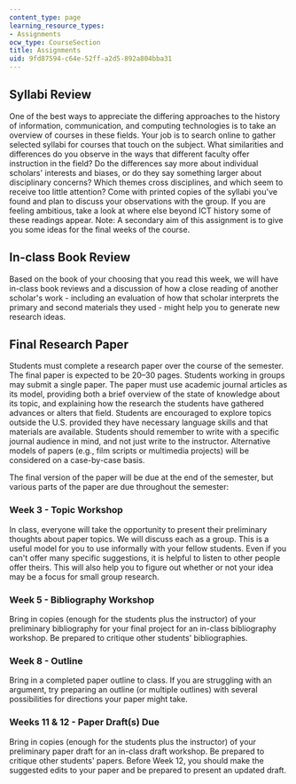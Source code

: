 ```yaml
---
content_type: page
learning_resource_types:
- Assignments
ocw_type: CourseSection
title: Assignments
uid: 9fd87594-c64e-52ff-a2d5-892a804bba31
---
```


Syllabi Review
--------------

One of the best ways to appreciate the differing approaches to the history of information, communication, and computing technologies is to take an overview of courses in these fields. Your job is to search online to gather selected syllabi for courses that touch on the subject. What similarities and differences do you observe in the ways that different faculty offer instruction in the field? Do the differences say more about individual scholars' interests and biases, or do they say something larger about disciplinary concerns? Which themes cross disciplines, and which seem to receive too little attention? Come with printed copies of the syllabi you've found and plan to discuss your observations with the group. If you are feeling ambitious, take a look at where else beyond ICT history some of these readings appear. Note: A secondary aim of this assignment is to give you some ideas for the final weeks of the course.

In-class Book Review
--------------------

Based on the book of your choosing that you read this week, we will have in-class book reviews and a discussion of how a close reading of another scholar's work - including an evaluation of how that scholar interprets the primary and second materials they used - might help you to generate new research ideas.

Final Research Paper
--------------------

Students must complete a research paper over the course of the semester. The final paper is expected to be 20–30 pages. Students working in groups may submit a single paper. The paper must use academic journal articles as its model, providing both a brief overview of the state of knowledge about its topic, and explaining how the research the students have gathered advances or alters that field. Students are encouraged to explore topics outside the U.S. provided they have necessary language skills and that materials are available. Students should remember to write with a specific journal audience in mind, and not just write to the instructor. Alternative models of papers (e.g., film scripts or multimedia projects) will be considered on a case-by-case basis.

The final version of the paper will be due at the end of the semester, but various parts of the paper are due throughout the semester:

### Week 3 - Topic Workshop

In class, everyone will take the opportunity to present their preliminary thoughts about paper topics. We will discuss each as a group. This is a useful model for you to use informally with your fellow students. Even if you can't offer many specific suggestions, it is helpful to listen to other people offer theirs. This will also help you to figure out whether or not your idea may be a focus for small group research.

### Week 5 - Bibliography Workshop

Bring in copies (enough for the students plus the instructor) of your preliminary bibliography for your final project for an in-class bibliography workshop. Be prepared to critique other students' bibliographies.

### Week 8 - Outline

Bring in a completed paper outline to class. If you are struggling with an argument, try preparing an outline (or multiple outlines) with several possibilities for directions your paper might take.

### Weeks 11 & 12 - Paper Draft(s) Due

Bring in copies (enough for the students plus the instructor) of your preliminary paper draft for an in-class draft workshop. Be prepared to critique other students' papers. Before Week 12, you should make the suggested edits to your paper and be prepared to present an updated draft.
